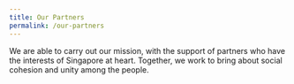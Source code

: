 ```yaml
---
title: Our Partners
permalink: /our-partners
---
```

We are able to carry out our mission, with the support of partners who have the interests of Singapore at heart. Together, we work to bring about social cohesion and unity among the people.
